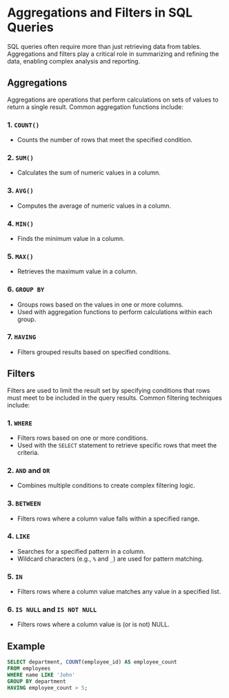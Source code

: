 # Aggregations and Filters in SQL Queries

SQL queries often require more than just retrieving data from tables. Aggregations and filters play a critical role in summarizing and refining the data, enabling complex analysis and reporting.

## Aggregations

Aggregations are operations that perform calculations on sets of values to return a single result. Common aggregation functions include:

### 1. `COUNT()`
- Counts the number of rows that meet the specified condition.

### 2. `SUM()`
- Calculates the sum of numeric values in a column.

### 3. `AVG()`
- Computes the average of numeric values in a column.

### 4. `MIN()`
- Finds the minimum value in a column.

### 5. `MAX()`
- Retrieves the maximum value in a column.

### 6. `GROUP BY`
- Groups rows based on the values in one or more columns.
- Used with aggregation functions to perform calculations within each group.

### 7. `HAVING`
- Filters grouped results based on specified conditions.

## Filters

Filters are used to limit the result set by specifying conditions that rows must meet to be included in the query results. Common filtering techniques include:

### 1. `WHERE`
- Filters rows based on one or more conditions.
- Used with the `SELECT` statement to retrieve specific rows that meet the criteria.

### 2. `AND` and `OR`
- Combines multiple conditions to create complex filtering logic.

### 3. `BETWEEN`
- Filters rows where a column value falls within a specified range.

### 4. `LIKE`
- Searches for a specified pattern in a column.
- Wildcard characters (e.g., `%` and `_`) are used for pattern matching.

### 5. `IN`
- Filters rows where a column value matches any value in a specified list.

### 6. `IS NULL` and `IS NOT NULL`
- Filters rows where a column value is (or is not) NULL.

## Example

```sql
SELECT department, COUNT(employee_id) AS employee_count
FROM employees
WHERE name LIKE 'John'
GROUP BY department
HAVING employee_count > 5;
```
